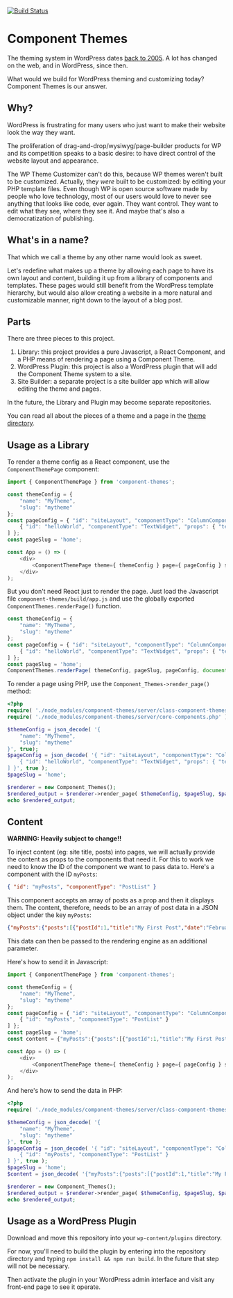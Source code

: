 [![Build Status](https://travis-ci.org/Automattic/component-themes.svg?branch=master)](https://travis-ci.org/Automattic/component-themes)

# Component Themes

The theming system in WordPress dates [back to 2005](https://wordpress.org/news/2005/02/strayhorn/). A lot has changed on the web, and in WordPress, since then.

What would we build for WordPress theming and customizing today? Component Themes is our answer.

## Why?

WordPress is frustrating for many users who just want to make their website look the way they want.

The proliferation of drag-and-drop/wysiwyg/page-builder products for WP and its competition speaks to a basic desire: to have direct control of the website layout and appearance.

The WP Theme Customizer can't do this, because WP themes weren't built to be customized. Actually, they *were* built to be customized: by editing your PHP template files. Even though WP is open source software made by people who love technology, most of our users would love to never see anything that looks like code, ever again. They want control. They want to edit what they see, where they see it. And maybe that's also a democratization of publishing.

## What's in a name?

That which we call a theme by any other name would look as sweet.

Let's redefine what makes up a theme by allowing each page to have its own layout and content, building it up from a library of components and templates. These pages would still benefit from the WordPress template hierarchy, but would also allow creating a website in a more natural and customizable manner, right down to the layout of a blog post.

## Parts

There are three pieces to this project.

1. Library: this project provides a pure Javascript, a React Component, and a PHP means of rendering a page using a Component Theme.
2. WordPress Plugin: this project is also a WordPress plugin that will add the Component Theme system to a site.
3. Site Builder: a separate project is a site builder app which will allow editing the theme and pages.

In the future, the Library and Plugin may become separate repositories.

You can read all about the pieces of a theme and a page in the [theme directory](./src/themes/README.md).

## Usage as a Library

To render a theme config as a React component, use the `ComponentThemePage` component:

```js
import { ComponentThemePage } from 'component-themes';

const themeConfig = {
	"name": "MyTheme",
	"slug": "mytheme"
};
const pageConfig = { "id": "siteLayout", "componentType": "ColumnComponent", "children": [
	{ "id": "helloWorld", "componentType": "TextWidget", "props": { "text": "hello world" } }
] };
const pageSlug = 'home';

const App = () => (
	<div>
		<ComponentThemePage theme={ themeConfig } page={ pageConfig } slug={ pageSlug } />
	</div>
);
```

But you don't need React just to render the page. Just load the Javascript file `component-themes/build/app.js` and use the globally exported `ComponentThemes.renderPage()` function.

```js
const themeConfig = {
	"name": "MyTheme",
	"slug": "mytheme"
};
const pageConfig = { "id": "siteLayout", "componentType": "ColumnComponent", "children": [
	{ "id": "helloWorld", "componentType": "TextWidget", "props": { "text": "hello world" } }
] };
const pageSlug = 'home';
ComponentThemes.renderPage( themeConfig, pageSlug, pageConfig, document.getElementById( 'root' ) );
```

To render a page using PHP, use the `Component_Themes->render_page()` method:

```php
<?php
require( './node_modules/component-themes/server/class-component-themes.php' );
require( './node_modules/component-themes/server/core-components.php' );

$themeConfig = json_decode( '{
	"name": "MyTheme",
	"slug": "mytheme"
}', true);
$pageConfig = json_decode( '{ "id": "siteLayout", "componentType": "ColumnComponent", "children": [
	{ "id": "helloWorld", "componentType": "TextWidget", "props": { "text": "hello world" } }
] }', true );
$pageSlug = 'home';

$renderer = new Component_Themes();
$rendered_output = $renderer->render_page( $themeConfig, $pageSlug, $pageConfig );
echo $rendered_output;
```

## Content

**WARNING: Heavily subject to change!!**

To inject content (eg: site title, posts) into pages, we will actually provide the content as props to the components that need it. For this to work we need to know the ID of the component we want to pass data to. Here's a component with the ID `myPosts`:

```json
{ "id": "myPosts", "componentType": "PostList" }
```

This component accepts an array of posts as a prop and then it displays them. The content, therefore, needs to be an array of post data in a JSON object under the key `myPosts`:

```json
{"myPosts":{"posts":[{"postId":1,"title":"My First Post","date":"February 22, 2013","author":"The Human","link":"http://localhost:3000","content":"This is my very first blog post."}]}}
```

This data can then be passed to the rendering engine as an additional parameter.

Here's how to send it in Javascript:

```js
import { ComponentThemePage } from 'component-themes';

const themeConfig = {
	"name": "MyTheme",
	"slug": "mytheme"
};
const pageConfig = { "id": "siteLayout", "componentType": "ColumnComponent", "children": [
	{ "id": "myPosts", "componentType": "PostList" }
] };
const pageSlug = 'home';
const content = {"myPosts":{"posts":[{"postId":1,"title":"My First Post","date":"February 22, 2013","author":"The Human","link":"http://localhost:3000","content":"This is my very first blog post."}]}};

const App = () => (
	<div>
		<ComponentThemePage theme={ themeConfig } page={ pageConfig } slug={ pageSlug } content={ content } />
	</div>
);
```

And here's how to send the data in PHP:

```php
<?php
require( './node_modules/component-themes/server/class-component-themes.php' );

$themeConfig = json_decode( '{
	"name": "MyTheme",
	"slug": "mytheme"
}', true );
$pageConfig = json_decode( '{ "id": "siteLayout", "componentType": "ColumnComponent", "children": [
	{ "id": "myPosts", "componentType": "PostList" }
] }', true );
$pageSlug = 'home';
$content = json_decode( '{"myPosts":{"posts":[{"postId":1,"title":"My First Post","date":"February 22, 2013","author":"The Human","link":"http://localhost:3000","content":"This is my very first blog post."}]}}', true );

$renderer = new Component_Themes();
$rendered_output = $renderer->render_page( $themeConfig, $pageSlug, $pageConfig, $content );
echo $rendered_output;
```

## Usage as a WordPress Plugin

Download and move this repository into your `wp-content/plugins` directory.

For now, you'll need to build the plugin by entering into the repository directory and typing `npm install && npm run build`. In the future that step will not be necessary.

Then activate the plugin in your WordPress admin interface and visit any front-end page to see it operate.
